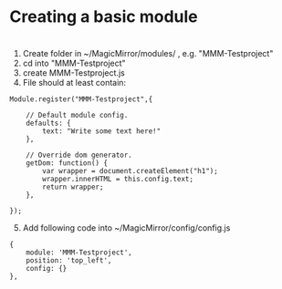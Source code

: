 #
# Creating a basic module 
#

1. Create folder in ~/MagicMirror/modules/ , e.g. "MMM-Testproject"
2. cd into "MMM-Testproject"
3. create MMM-Testproject.js
4. File should at least contain:
```
Module.register("MMM-Testproject",{

    // Default module config.
    defaults: {
        text: "Write some text here!"
    },

    // Override dom generator.
    getDom: function() {
        var wrapper = document.createElement("h1");
        wrapper.innerHTML = this.config.text;
        return wrapper;
    },

});
```
5. Add following code into ~/MagicMirror/config/config.js
```
{   
    module: 'MMM-Testproject',
    position: 'top_left',
    config: {}
}, 
```

